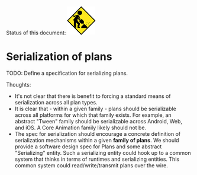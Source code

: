 Status of this document:
![](../_assets/under-construction-flashing-barracade-animation.gif)

# Serialization of plans

TODO: Define a specification for serializing plans.

Thoughts:

- It's not clear that there is benefit to forcing a standard means of serialization across all plan types. 
- It is clear that - within a given family - plans should be serializable across all platforms for which that family exists. For example, an abstract "Tween" family should be serializable across Android, Web, and iOS. A Core Animation family likely should not be.
- The spec for serialization should encourage a concrete definition of serialization mechanisms within a given **family of plans**. We should provide a software design spec for Plans and some abstract "Serializing" entity. Such a serializing entity could hook up to a common system that thinks in terms of runtimes and serializing entities. This common system could read/write/transmit plans over the wire.
